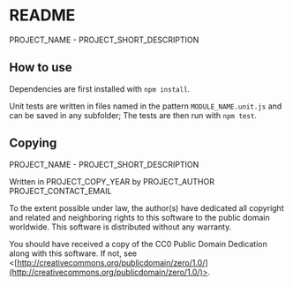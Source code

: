 
# README

PROJECT_NAME - PROJECT_SHORT_DESCRIPTION

## How to use

Dependencies are first installed with `npm install`.

Unit tests are written in files named in the pattern `MODULE_NAME.unit.js` and
can be saved in any subfolder; The tests are then run with `npm test`.

## Copying

PROJECT_NAME - PROJECT_SHORT_DESCRIPTION

Written in PROJECT_COPY_YEAR by PROJECT_AUTHOR PROJECT_CONTACT_EMAIL

To the extent possible under law, the author(s) have dedicated all copyright
and related and neighboring rights to this software to the public domain worldwide.
This software is distributed without any warranty.

You should have received a copy of the CC0 Public Domain Dedication along with this software.
If not, see <[http://creativecommons.org/publicdomain/zero/1.0/](http://creativecommons.org/publicdomain/zero/1.0/)>.

